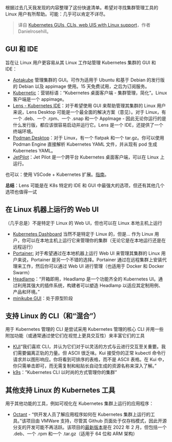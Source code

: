 
<!--
title: 支持Linux的Kubernetes GUI、CLI和WebUI
cover: ./cover.png
--> 

根据过去几天我发现的内容整理了这份快速清单。希望对寻找集群管理工具的 Linux 用户有所帮助。可能：几乎可以肯定不详尽。

> 译自 [Kubernetes GUIs, CLIs, web UIS with Linux support](https://www.reddit.com/r/kubernetes/comments/1c8x0ly/kubernetes_guis_clis_web_uis_with_linux_support/)，作者 Danielrosehill。

## GUI 和 IDE

旨在让 Linux 用户更容易从其 Linux 工作站管理 Kubernetes 集群的 GUI 和 IDE：

- [Aptakube](https://aptakube.com/) 管理集群的 GUI。可作为适用于 Ubuntu 和基于 Debian 的发行版的 Debian 以及 appimage 使用。15 天免费试用，之后为订阅服务。
- [Kubernetic](https://www.kubernetic.com/?utm_source=the+new+stack&utm_medium=referral&utm_content=inline-mention&utm_campaign=tns+platform)：营销标语：“Kubernetes 桌面客户端 - 集群管理，简化”。Linux 客户端是一个 appimage。
- [Lens - Kubernetes IDE](https://k8slens.dev/)：对于希望使用 GUI 来帮助管理其集群的 Linux 用户来说，Lens Desktop 可能是一个最全面的解决方案（意见）。对于 Linux，有一个 .deb、一个 .rpm、一个 .snap 和一个 AppImage - 因此无论你运行的是什么发行版，都应该很容易启动并运行它。Lens 是一个 IDE，还提供了一个终端环境。
- [Podman Desktop](https://podman-desktop.io/)：对于 Linux，有一个 flatpak 和一个 tar.gz。你可以使用 Podman Engine 直接解析 Kubernetes YAML 文件，并从现有 pod 生成 Kubernetes YAML。
- [JetPilot](https://github.com/unxsist/jet-pilot)：Jet Pilot 是一个跨平台 Kubernetes 桌面客户端，可以在 Linux 上运行。

也可以：使用 VSCode + Kubernetes 扩展。[指南](https://code.visualstudio.com/docs/azure/kubernetes)。

**总结**：Lens 可能是在 K8s 特定的 IDE 和 GUI 中最强大的选项，但还有其他几个选项也值得一试

## 在 Linux 机器上运行的 Web UI

（几乎总是）不是特定于 Linux 的 Web UI，但也可以在 Linux 本地主机上运行

- [Kubernetes Dashboard](https://github.com/kubernetes/dashboard) 当然不是特定于 Linux 的，但是... 作为 Linux 用户，你可以在本地主机上运行它来管理你的集群（无论它是在本地运行还是在远程运行）
- [Portainer:](https://www.portainer.io/) 对于希望通过在本地机器上运行 Web UI 来管理其集群的 Linux 用户来说，Portainer 是另一个不错的选择。Portainer 通过在远程集群上安装代理来工作，然后你可以通过 Web UI 进行管理（也适用于 Docker 和 Docker Swarm）
- [Headlamp](https://headlamp.dev/)：“开箱即用，Headlamp 是一个功能齐全的 Kubernetes UI。通过利用其强大的插件系统，构建者可以塑造 Headlamp 以适应其定制用例、产品和环境。”
- [minikube GUI](https://minikube.sigs.k8s.io/docs/tutorials/setup_minikube_gui/)：处于原型阶段

## 支持 Linux 的 CLI（和“混合”）

用于 Kubernetes 管理的 CLI 是尝试采用 Kubernetes 管理的核心 CLI 并用一些附加功能（或通常通过使它们在视觉上更具交互性）来丰富它们的工具

- [KUI](https://kui.tools/)“我们喜欢 CLI，并认为它们对于以灵活的方式与云进行交互至关重要。我们需要偏离正轨的力量。但 ASCII 很乏味。Kui 接受你的正常 kubectl 命令行请求并以图形响应。你将看到可排序的表格，而不是 ASCII 表格。在 Kui 中，你只需单击即可，而无需复制和粘贴长自动生成的资源名称来深入了解。”
- [k9s](https://github.com/derailed/k9s)：”Kubernetes CLI 以时尚的方式管理你的集群”

## 其他支持 Linux 的 Kubernetes 工具

用于其他功能的工具，例如可视化在 Kubernetes 集群上运行的应用程序：

- [Octant](https://octant.dev/community/) - “供开发人员了解应用程序如何在 Kubernetes 集群上运行的工具。”该项目由 VMWare 支持，尽管其 Github 页面处于仅存档模式，因此开源分支的开发可能不再活跃。该项目的[最新版本](https://github.com/vmware-archive/octant/releases)是在 2022 年 2 月，但包括一个 .deb、一个 .rpm 和一个 .tar.gz（适用于 64 位和 ARM 架构）